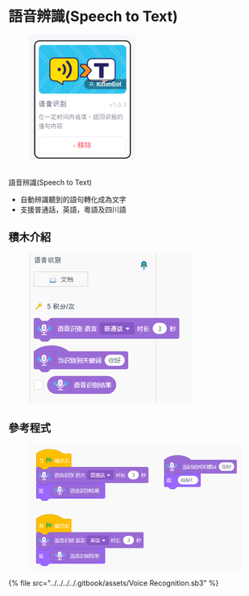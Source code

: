 # 語音辨識(Speech to Text)

<figure><img src="../../../../.gitbook/assets/image (8) (1) (1).png" alt=""><figcaption></figcaption></figure>

\
語音辨識(Speech to Text)

* 自動辨識聽到的語句轉化成為文字
* 支援普通話，英語，粵語及四川語

## 積木介紹

<figure><img src="../../../../.gitbook/assets/image (9) (1) (1).png" alt=""><figcaption></figcaption></figure>

## 參考程式

<figure><img src="../../../../.gitbook/assets/image (94).png" alt=""><figcaption></figcaption></figure>

{% file src="../../../../.gitbook/assets/Voice Recognition.sb3" %}

